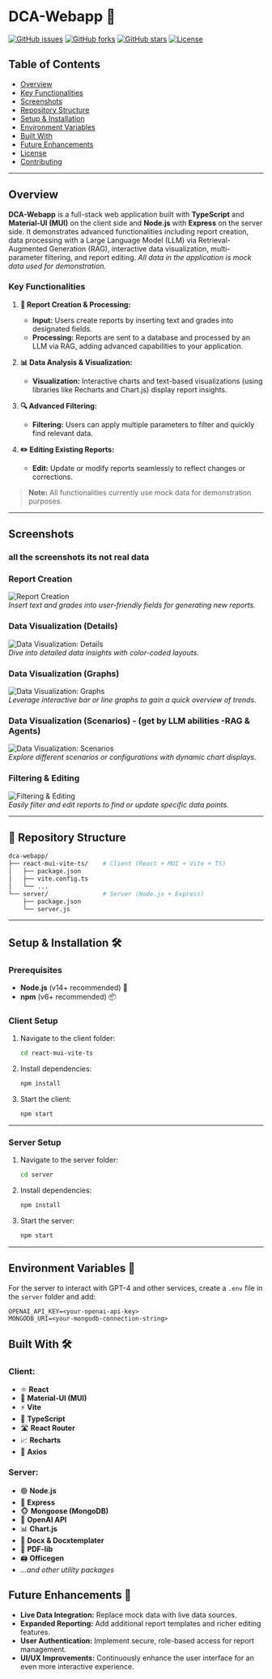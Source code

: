# DCA-Webapp 🚀

[![GitHub issues](https://img.shields.io/github/issues/omri1001/dca-webapp)](https://github.com/omri1001/dca-webapp/issues)
[![GitHub forks](https://img.shields.io/github/forks/omri1001/dca-webapp)](https://github.com/omri1001/dca-webapp/network)
[![GitHub stars](https://img.shields.io/github/stars/omri1001/dca-webapp)](https://github.com/omri1001/dca-webapp/stargazers)
[![License](https://img.shields.io/github/license/omri1001/dca-webapp)](LICENSE)



## Table of Contents

- [Overview](#overview)
- [Key Functionalities](#key-functionalities)
- [Screenshots](#screenshots)
- [Repository Structure](#repository-structure)
- [Setup & Installation](#setup--installation)
- [Environment Variables](#environment-variables)
- [Built With](#built-with)
- [Future Enhancements](#future-enhancements)
- [License](#license)
- [Contributing](#contributing)

---

## Overview

**DCA-Webapp** is a full-stack web application built with **TypeScript** and **Material-UI (MUI)** on the client side and **Node.js** with **Express** on the server side. It demonstrates advanced functionalities including report creation, data processing with a Large Language Model (LLM) via Retrieval-Augmented Generation (RAG), interactive data visualization, multi-parameter filtering, and report editing. *All data in the application is mock data used for demonstration.*

### Key Functionalities

1. **📝 Report Creation & Processing:**  
   - **Input:** Users create reports by inserting text and grades into designated fields.  
   - **Processing:** Reports are sent to a database and processed by an LLM via RAG, adding advanced capabilities to your application.
   
2. **📊 Data Analysis & Visualization:**  
   - **Visualization:** Interactive charts and text-based visualizations (using libraries like Recharts and Chart.js) display report insights.
   
3. **🔍 Advanced Filtering:**  
   - **Filtering:** Users can apply multiple parameters to filter and quickly find relevant data.
   
4. **✏️ Editing Existing Reports:**  
   - **Edit:** Update or modify reports seamlessly to reflect changes or corrections.

> **Note:** All functionalities currently use mock data for demonstration purposes.

---

## Screenshots
### all the screenshots its not real data

### Report Creation
![Report Creation](assets/report-creation.png)  
*Insert text and grades into user-friendly fields for generating new reports.*

### Data Visualization (Details)
![Data Visualization: Details](assets/data-visualization-deteils.png)  
*Dive into detailed data insights with color-coded layouts.*

### Data Visualization (Graphs)
![Data Visualization: Graphs](assets/data-visualization-graphs.png)  
*Leverage interactive bar or line graphs to gain a quick overview of trends.*

### Data Visualization (Scenarios) - (get by LLM abilities -RAG & Agents)
![Data Visualization: Scenarios](assets/data-visualization-scenrios.png)  
*Explore different scenarios or configurations with dynamic chart displays.*

### Filtering & Editing
![Filtering & Editing](assets/filter-edit.png)  
*Easily filter and edit reports to find or update specific data points.*

---



## 📁 Repository Structure

```bash
dca-webapp/
├── react-mui-vite-ts/    # Client (React + MUI + Vite + TS)
│   ├── package.json
│   ├── vite.config.ts
│   └── ...
└── server/               # Server (Node.js + Express)
    ├── package.json
    └── server.js

```
---

## Setup & Installation 🛠️

### Prerequisites

- **Node.js** (v14+ recommended) 🔧
- **npm** (v6+ recommended) 📦

### Client Setup

1. Navigate to the client folder:
    ```bash
    cd react-mui-vite-ts
    ```
2. Install dependencies:
    ```bash
    npm install
    ```
3. Start the client:
    ```bash
    npm start
    ```
---
### Server Setup

1. Navigate to the server folder:
    ```bash
    cd server
    ```
2. Install dependencies:
    ```bash
    npm install
    ```
3. Start the server:
    ```bash
    npm start
    ```

---


## Environment Variables 🔐

For the server to interact with GPT-4 and other services, create a `.env` file in the `server` folder and add:

```env
OPENAI_API_KEY=<your-openai-api-key>
MONGODB_URI=<your-mongodb-connection-string>

```

## Built With 🛠️

### Client:
- ⚛️ **React**
- 🎨 **Material-UI (MUI)**
- ⚡ **Vite**
- 📘 **TypeScript**
- 🛣️ **React Router**
- 📈 **Recharts**
- 🔄 **Axios**

### Server:
- 🟢 **Node.js**
- 🚀 **Express**
- 🐵 **Mongoose (MongoDB)**
- 🤖 **OpenAI API**
- 📊 **Chart.js**
- 📝 **Docx & Docxtemplater**
- 📄 **PDF-lib**
- 🖨️ **Officegen**
- *...and other utility packages*


## Future Enhancements 🚀

- **Live Data Integration:** Replace mock data with live data sources.
- **Expanded Reporting:** Add additional report templates and richer editing features.
- **User Authentication:** Implement secure, role-based access for report management.
- **UI/UX Improvements:** Continuously enhance the user interface for an even more interactive experience.

